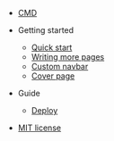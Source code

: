 - [CMD](README.md#CMD)

- Getting started

  - [Quick start](quickstart.md)
  - [Writing more pages](more-pages.md)
  - [Custom navbar](custom-navbar.md)
  - [Cover page](cover.md)

- Guide

  - [Deploy](deploy.md)

- [MIT license](license.md)
